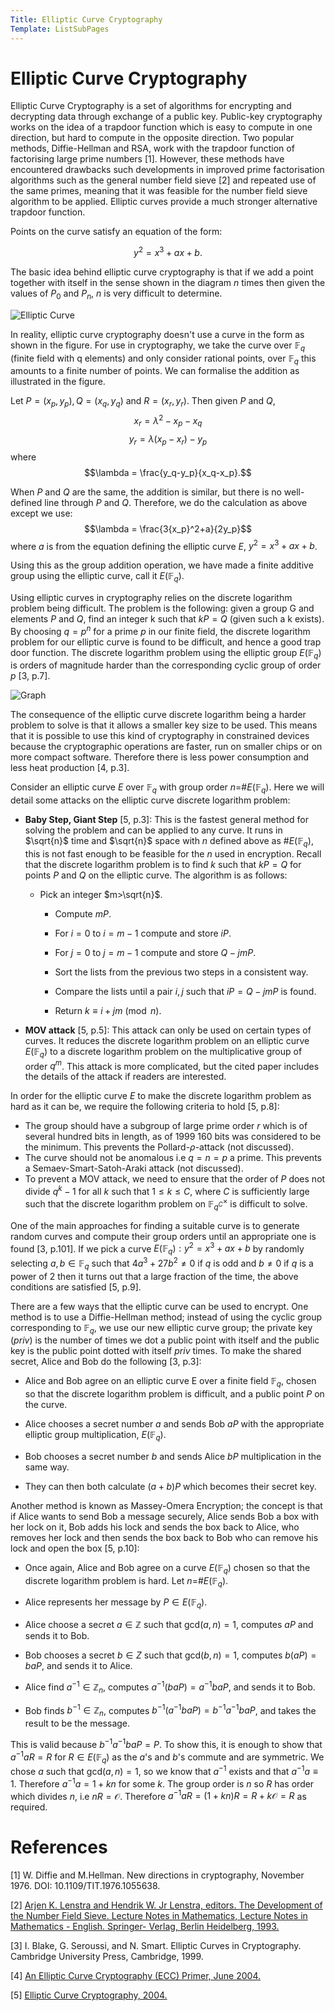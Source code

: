 ```yaml
---
Title: Elliptic Curve Cryptography
Template: ListSubPages
---
```


# Elliptic Curve Cryptography

Elliptic Curve Cryptography is a set of algorithms for encrypting and decrypting data through
exchange of a public key. Public-key cryptography works on the idea of a trapdoor function
which is easy to compute in one direction, but hard to compute in the opposite direction. Two
popular methods, Diffie-Hellman and RSA, work with the trapdoor function of factorising large
prime numbers [1]. However, these methods have encountered drawbacks such developments in
improved prime factorisation algorithms such as the general number field sieve [2] and repeated
use of the same primes, meaning that it was feasible for the number field sieve algorithm to be
applied. Elliptic curves provide a much stronger alternative trapdoor function.

Points on the curve satisfy an equation of the form:

$$y^2=x^3+ax+b.$$

The basic idea behind elliptic curve cryptography is that if we add a point together with itself in the sense shown in the diagram $n$ times then given the values of $P_0$ and $P_n$, $n$ is very difficult to determine.

![Elliptic Curve](/course/media/curve1.png)

In reality, elliptic curve cryptography doesn't use a curve in the form as shown in the figure. For
use in cryptography, we take the curve over $\mathbb{F}_q$ (finite field with q elements) and only consider
rational points, over $\mathbb{F}_q$ this amounts to a finite number of points. We can formalise the addition
as illustrated in the figure.

Let $P=(x_p,y_p), Q=(x_q,y_q)$ and $R=(x_r,y_r)$. Then given $P$ and $Q$, 
$$x_r=\lambda^2-x_p-x_q$$ 
$$y_r=\lambda(x_p-x_r)-y_p$$
where
$$\lambda = \frac{y_q-y_p}{x_q-x_p}.$$

When $P$ and $Q$ are the same, the addition is similar, but there is no well-defined line through $P$ and $Q$. Therefore, we do the
calculation as above except we use:
$$\lambda = \frac{3{x_p}^2+a}{2y_p}$$
where $a$ is from the equation defining the elliptic curve $E$, $y^2=x^3+ax+b$. 

Using this as the group addition operation, we have made a finite additive group using the elliptic curve, call it $E(\mathbb{F}_q)$. 

Using elliptic curves in cryptography relies on the discrete logarithm problem being difficult. The problem is the following: given a
group G and elements $P$ and $Q$, find an integer k such that $kP = Q$ (given such a k exists). By choosing $q=p^n$ for a prime $p$ in
our finite field, the discrete logarithm problem for our elliptic curve is found to be difficult, and hence a good trap door function.
The discrete logarithm problem using the elliptic group $E(\mathbb{F}_q)$ is orders of magnitude harder than the corresponding cyclic
group of order $p$ [3, p.7].

![Graph](/course/media/ellipticVsConv.jpg)

The consequence of the elliptic curve discrete logarithm being a harder problem to solve is that it allows a smaller key size to be used. This means that it is possible to use this kind of cryptography in constrained devices because the cryptographic operations are faster, run on smaller chips or on more compact software. Therefore there is less power consumption and less heat production [4, p.3].

Consider an elliptic curve $E$ over $\mathbb{F}_q$ with group order $n=$#$E(\mathbb{F}_q)$. Here we will detail some attacks on the elliptic curve discrete logarithm problem:

- **Baby Step, Giant Step** [5, p.3]: This is the fastest general method for solving the problem and can be applied to any curve. It runs in  $\sqrt{n}$ time and $\sqrt{n}$ space with $n$ defined above as #$E(\mathbb{F}_q)$, this is not fast enough to be feasible for the $n$ used in encryption. Recall that the discrete logarithm problem is to find $k$ such that $kP = Q$ for points $P$ and $Q$ on the elliptic curve. The algorithm is as follows:
  	- Pick an integer $m>\sqrt{n}$.
	
		- Compute $mP$.
		
		- For $i=0$ to $i=m-1$ compute and store $iP$.
		
		- For $j=0$ to $j=m-1$ compute and store $Q-jmP$.
		
		- Sort the lists from the previous two steps in a consistent way.
		
		- Compare the lists until a pair $i,j$ such that $iP=Q-jmP$ is found.
		
		- Return $k\equiv i+jm \pmod{n}$.
	
- **MOV attack** [5, p.5]: This attack can only be used on certain types of curves. It reduces the discrete logarithm problem on an elliptic curve $E(\mathbb{F}_q)$ to a discrete logarithm problem on the multiplicative group of order $q^m$. This attack is more complicated, but the cited paper includes the details of the attack if readers are interested. 


In order for the elliptic curve $E$ to make the discrete logarithm problem as hard as it can be, we require the following criteria to hold [5, p.8]:
- The group should have a subgroup of large prime order $r$ which is of several hundred bits in length, as of 1999 160 bits was
considered to be the minimum. This prevents the Pollard-$\rho$-attack (not discussed). 
- The curve should not be anomalous i.e $q=n=p$ a prime. This prevents a Semaev-Smart-Satoh-Araki attack (not discussed).
- To prevent a MOV attack, we need to ensure that the order of $P$ does not divide $q^k-1$ for all $k$ such that $1\leq k \leq C$, where $C$ is sufficiently large such that the discrete logarithm problem on $\mathbb{F}_{q^C}^{\times}$ is difficult to solve.  



One of the main approaches for finding a suitable curve is to generate random curves and compute their group orders until an appropriate
one is found [3, p.101]. If we pick a curve $E(\mathbb{F}_q):y^2=x^3+ax+b$ by randomly selecting $a,b \in \mathbb{F}_q$ such that
$4a^3+27b^2 \neq 0$ if $q$ is odd and $b \neq 0$ if $q$ is a power of 2 then it turns out that a large fraction of the time, the above
conditions are satisfied [5, p.9]. 

There are a few ways that the elliptic curve can be used to encrypt. One method is to use a Diffie-Hellman method; instead of using the
cyclic group corresponding to $\mathbb{F}_q$, we use our new elliptic curve group; the private key ($priv$) is the number of times we
dot a public point with itself and the public key is the public point dotted with itself $priv$ times. To make the shared secret, Alice
and Bob do the following [3, p.3]:

- Alice and Bob agree on an elliptic curve E over a finite field $\mathbb{F}_q$, chosen so that the discrete logarithm problem is
difficult, and a public point $P$ on the curve.

- Alice chooses a secret number $a$ and sends Bob $aP$ with the appropriate elliptic group multiplication, $E(\mathbb{F}_q$).

- Bob chooses a secret number $b$ and sends Alice $bP$ multiplication in the same way.

- They can then both calculate $(a+b)P$ which becomes their secret key. 


Another method is known as Massey-Omera Encryption; the concept is that if Alice wants to send Bob a message securely, Alice sends Bob a
box with her lock on it, Bob adds his lock and sends the box back to Alice, who removes her lock and then sends the box back to Bob who
can remove his lock and open the box [5, p.10]:

- Once again, Alice and Bob agree on a curve $E(\mathbb{F}_q)$ chosen so that the discrete logarithm problem is hard. Let $n=$#$E(\mathbb{F}_q)$.

- Alice represents her message by $P \in E(\mathbb{F}_q)$.

- Alice choose a secret $a \in \mathbb{Z}$ such that gcd$(a,n)=1$, computes $aP$ and sends it to Bob. 

- Bob chooses a secret $b \in Z$ such that gcd$(b,n)=1$, computes $b(aP)=baP$, and sends it to Alice.

- Alice find $a^{-1} \in \mathbb{Z}_n$, computes $a^{-1}(baP)=a^{-1}baP$, and sends it to Bob.

- Bob finds $b^{-1} \in \mathbb{Z}_n$, computes $b^{-1}(a^{-1}baP)=b^{-1}a^{-1}baP$, and takes the result to be the message.

This is valid because $b^{-1}a^{-1}baP=P$. To show this, it is enough to show that $a^{-1}aR=R$ for $R \in E(\mathbb{F}_q)$ as the $a$'s
and $b$'s commute and are symmetric. We chose $a$ such that gcd$(a,n)=1$, so we know that $a^{-1}$ exists and that $a^{-1}a \equiv 1$.
Therefore $a^{-1}a = 1 +kn$ for some $k$. The group order is $n$ so $R$ has order which divides $n$, i.e $nR=\mathcal{O}$. Therefore
$a^{-1}aR=(1+kn)R=R+k\mathcal{O}=R$ as required.


# References
[1] W. Diffie and M.Hellman. New directions in cryptography, November 1976. DOI: 10.1109/TIT.1976.1055638. 

[2] [Arjen K. Lenstra and Hendrik W. Jr Lenstra, editors. The Development of the Number Field
Sieve. Lecture Notes in Mathematics, Lecture Notes in Mathematics - English. Springer-
Verlag, Berlin Heidelberg, 1993.](//www.springer.com/gb/book/9783540570134)

[3] I. Blake, G. Seroussi, and N. Smart. Elliptic Curves in Cryptography. Cambridge University
Press, Cambridge, 1999.

[4] [An Elliptic Curve Cryptography (ECC) Primer, June 2004.](https://www.certicom.com/content/dam/certicom/images/pdfs/WP-ECCprimer.pdf)

[5] [Elliptic Curve Cryptography, 2004.](https://ocw.mit.edu/courses/mathematics/18-704-seminar-in-algebra-and-number-theory-rational-points-on-elliptic-curves-fall-2004/projects/asarina.pdf)
